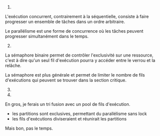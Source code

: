 
1.

L'exécution concurrent, contrairement à la séquentielle, consiste à faire
progresser un ensemble de tâches dans un ordre arbitraire.

Le parallélisme est une forme de concurrence où les tâches peuvent progresser
simultanément dans le temps.

2.

La sémaphore binaire permet de contrôler l'exclusivité sur une ressource, c'est
à dire qu'un seul fil d'exécution pourra y accéder entre le verrou et la
relâche.

La sémaphore est plus générale et permet de limiter le nombre de fils
d'exécutions qui peuvent se trouver dans la section critique.

3.

4.

En gros, je ferais un tri fusion avec un pool de fils d'exécution.

 - les partitions sont exclusives, permettant du parallélisme sans lock
 - les fils d'exécutions diviseraient et réunirait les partitions

Mais bon, pas le temps.

